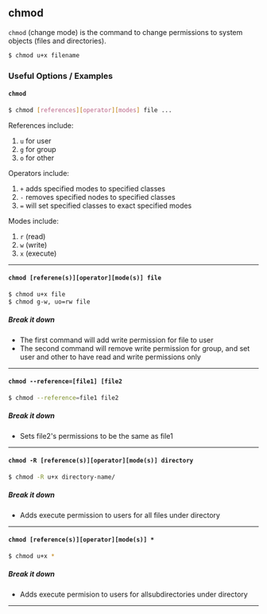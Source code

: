 ---
---

chmod
-------
<!--TODO: Add documentation for this command by submitting a pull request.-->
<!-- one line explanation would go here -->
`chmod` (change mode) is the command to change permissions to system objects (files and directories).

<!-- minimal example -->
~~~ bash
$ chmod u+x filename
~~~


<!--more-->

### Useful Options / Examples

#### `chmod`

~~~bash
$ chmod [references][operator][modes] file ...
~~~

References include:

1. `u` for user
2. `g` for group
3. `o` for other
 
Operators include:

1. `+` adds specified modes to specified classes
2. `-` removes specified nodes to specified classes
3. `=` will set specified classes to exact specified modes

Modes include:

1. `r` (read)
2. `w` (write)
3. `x` (execute)

----

#### `chmod [referene(s)][operator][mode(s)] file`

~~~bash
$ chmod u+x file 
$ chmod g-w, uo=rw file 
~~~

##### Break it down

* The first command will add write permission for file to user
* The second command will remove write permission for group, and set user and other to have read and write permissions only

----

#### `chmod --reference=[file1] [file2`

~~~bash
$ chmod --reference=file1 file2 
~~~

##### Break it down

* Sets file2's permissions to be the same as file1

----

#### `chmod -R [reference(s)][operator][mode(s)] directory`

~~~bash
$ chmod -R u+x directory-name/
~~~

##### Break it down

* Adds execute permission to users for all files under directory 

----

#### `chmod [reference(s)][operator][mode(s)] *`

~~~bash
$ chmod u+x *
~~~

##### Break it down

* Adds execute permision to users for allsubdirectories under directory

----
